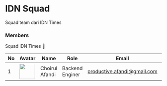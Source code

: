 # IDN Squad
Squad team dari IDN Times

### Members
Squad IDN Times 🙂

| No | Avatar | Name | Role | Email | Ability |
|----|--------|------|------|-------|---------|
| 1  |<img src="https://gravatar.com/avatar/e96c609a95c720a7390fcea7218d4ea3?s=150" width="50" height="50">|Choirul Afandi| Backend Enginer |productive.afandi@gmail.com|`PHP`|

